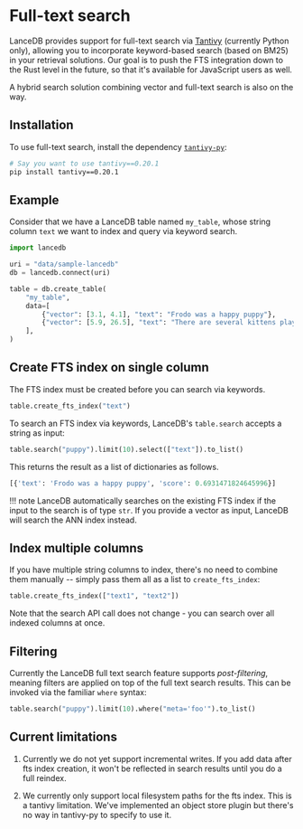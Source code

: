# Full-text search

LanceDB provides support for full-text search via [Tantivy](https://github.com/quickwit-oss/tantivy) (currently Python only), allowing you to incorporate keyword-based search (based on BM25) in your retrieval solutions. Our goal is to push the FTS integration down to the Rust level in the future, so that it's available for JavaScript users as well.

A hybrid search solution combining vector and full-text search is also on the way.

## Installation

To use full-text search, install the dependency [`tantivy-py`](https://github.com/quickwit-oss/tantivy-py):

```sh
# Say you want to use tantivy==0.20.1
pip install tantivy==0.20.1
```

## Example

Consider that we have a LanceDB table named `my_table`, whose string column `text` we want to index and query via keyword search.

```python
import lancedb

uri = "data/sample-lancedb"
db = lancedb.connect(uri)

table = db.create_table(
    "my_table",
    data=[
        {"vector": [3.1, 4.1], "text": "Frodo was a happy puppy"},
        {"vector": [5.9, 26.5], "text": "There are several kittens playing"},
    ],
)
```

## Create FTS index on single column

The FTS index must be created before you can search via keywords.

```python
table.create_fts_index("text")
```

To search an FTS index via keywords, LanceDB's `table.search` accepts a string as input:

```python
table.search("puppy").limit(10).select(["text"]).to_list()
```

This returns the result as a list of dictionaries as follows.

```python
[{'text': 'Frodo was a happy puppy', 'score': 0.6931471824645996}]
```

!!! note
    LanceDB automatically searches on the existing FTS index if the input to the search is of type `str`. If you provide a vector as input, LanceDB will search the ANN index instead.

## Index multiple columns

If you have multiple string columns to index, there's no need to combine them manually -- simply pass them all as a list to `create_fts_index`:

```python
table.create_fts_index(["text1", "text2"])
```

Note that the search API call does not change - you can search over all indexed columns at once.

## Filtering

Currently the LanceDB full text search feature supports *post-filtering*, meaning filters are
applied on top of the full text search results. This can be invoked via the familiar
`where` syntax:

```python
table.search("puppy").limit(10).where("meta='foo'").to_list()
```

## Current limitations

1. Currently we do not yet support incremental writes.
   If you add data after fts index creation, it won't be reflected
   in search results until you do a full reindex.

2. We currently only support local filesystem paths for the fts index. 
   This is a tantivy limitation. We've implemented an object store plugin
   but there's no way in tantivy-py to specify to use it.

